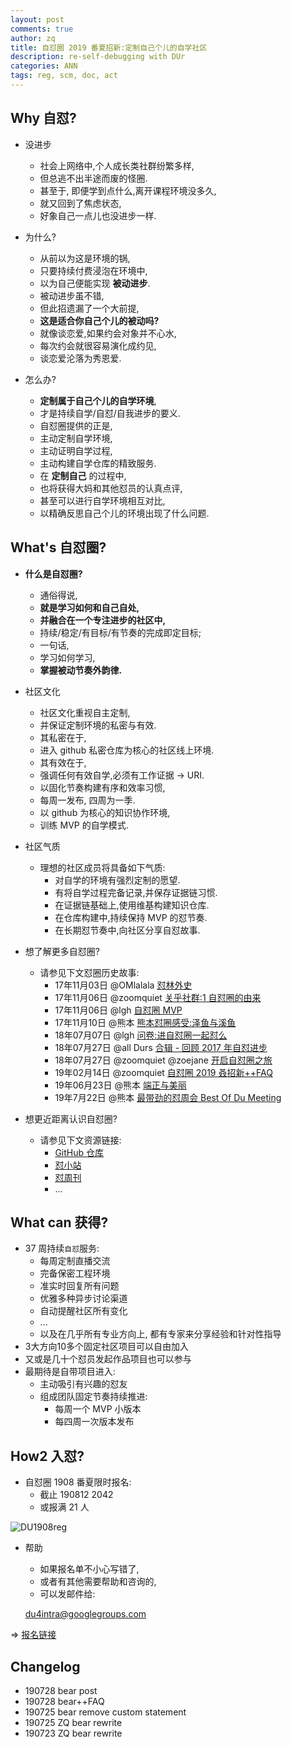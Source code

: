 ```yaml
---
layout: post
comments: true
author: zq
title: 自怼圈 2019 番夏招新:定制自己个儿的自学社区
description: re-self-debugging with DUr
categories: ANN
tags: reg, scm, doc, act
---
```


## Why 自怼?


- 没进步
    + 社会上网络中,个人成长类社群纷繁多样,
    + 但总逃不出半途而废的怪圈. 
    + 甚至于, 即便学到点什么,离开课程环境没多久,
    + 就又回到了焦虑状态,
    + 好象自己一点儿也没进步一样.


- 为什么?
    + 从前以为这是环境的锅,
    + 只要持续付费浸泡在环境中,
    + 以为自己便能实现 **被动进步**.
    + 被动进步虽不错,
    + 但此招遗漏了一个大前提,
    + **这是适合你自己个儿的被动吗?**
    + 就像谈恋爱,如果约会对象并不心水,
    + 每次约会就很容易演化成约见,
    + 谈恋爱沦落为秀恩爱.


- 怎么办?
    + **定制属于自己个儿的自学环境**, 
    + 才是持续自学/自怼/自我进步的要义.
    + 自怼圈提供的正是,
    + 主动定制自学环境, 
    + 主动证明自学过程, 
    + 主动构建自学仓库的精致服务.
    + 在 **定制自己** 的过程中, 
    + 也将获得大妈和其他怼员的认真点评, 
    + 甚至可以进行自学环境相互对比, 
    + 以精确反思自己个儿的环境出现了什么问题.


## What's 自怼圈?


- **什么是自怼圈?**
    + 通俗得说,
    + **就是学习如何和自己自处,**
    + **并融合在一个专注进步的社区中,**
    + 持续/稳定/有目标/有节奏的完成即定目标;
    + 一句话,
    + 学习如何学习,
    + **掌握被动节奏外韵律.**


- 社区文化
    + 社区文化重视自主定制,
    + 并保证定制环境的私密与有效.
    + 其私密在于,
    + 进入 github 私密仓库为核心的社区线上环境.
    + 其有效在于,
    + 强调任何有效自学,必须有工作证据 -> URI.
    + 以固化节奏构建有序和效率习惯,
    + 每周一发布, 四周为一季.
    + 以 github 为核心的知识协作环境,
    + 训练 MVP 的自学模式.


- 社区气质
    + 理想的社区成员将具备如下气质:
        * 对自学的环境有强烈定制的愿望.
        * 有将自学过程完备记录,并保存证据链习惯.
        * 在证据链基础上,使用维基构建知识仓库.
        * 在仓库构建中,持续保持 MVP 的怼节奏.
        * 在长期怼节奏中,向社区分享自怼故事.


- 想了解更多自怼圈?
    + 请参见下文怼圈历史故事:
        + 17年11月03日 @OMlalala [怼林外史](https://du.101.camp/2017-11/debug-omlalala-summary/)
        + 17年11月06日 @zoomquiet [关乎社群:1 自怼圈的由来](https://du.101.camp/2017-11/ac1-du4new/)
        + 17年11月06日 @lgh [自怼圈 MVP](https://du.101.camp/2017-11/lgh-DebugMvp/)
        + 17年11月10日 @熊本 [熊本怼圈感受:泽鱼与溪鱼](https://du.101.camp/2017-11/bear-duFeelingFish/)
        + 18年07月07日 @lgh [问卷:进自怼圈一起怼么](https://jinshuju.net/f/ohQ12F)
        + 18年07月27日 @all Durs [合辑 - 回顾 2017 年自怼进步](https://du.101.camp/2018-07/du-progress/)
        + 18年07月27日 @zoomquiet @zoejane [开启自怼圈之旅](https://du.101.camp/2018-07/into-du/)
        + 19年02月14日 @zoomquiet [自怼圈 2019 叒招新++FAQ](https://du.101.camp/2019-03/re-self-debuggers/)
        + 19年06月23日 @熊本 [端正与美丽](https://du.101.camp/duw/#/115w#stories-%E6%95%85%E4%BA%8B)
        + 19年7月22日 @熊本 [最带劲的怼周会 Best Of Du Meeting](https://du.101.camp/duw/#/118w#stories-%E6%95%85%E4%BA%8B)


- 想更近距离认识自怼圈?
    + 请参见下文资源链接:
        + [GitHub 仓库](https://github.com/DebugUself)
        + [怼小站](https://du.101.camp)
        + [怼周刊](https://du.101.camp/duw)
        + ...


## What can 获得?


- 37 周持续`自怼`服务:
    + 每周定制直播交流
    + 完备保密工程环境
    + 准实时回复所有问题
    + 优雅多种异步讨论渠道
    + 自动提醒社区所有变化
    + ...
    + 以及在几乎所有专业方向上, 都有专家来分享经验和针对性指导
- 3大方向10多个固定社区项目可以自由加入
- 又或是几十个怼员发起作品项目也可以参与
- 最期待是自带项目进入:
    + 主动吸引有兴趣的怼友
    + 组成团队固定节奏持续推进:
        * 每周一个 MVP 小版本
        * 每四周一次版本发布

## How2 入怼?


- 自怼圈 1908 番夏限时报名:
    + 截止 190812 2042
    + 或报满 21 人

![DU1908reg](https://user-images.githubusercontent.com/22494/62004235-ea6ea600-b154-11e9-970f-cd05026496ef.PNG)

- 帮助
    + 如果报名单不小心写错了, 
    + 或者有其他需要帮助和咨询的, 
    + 可以发邮件给:


    du4intra@googlegroups.com


=> [报名链接](http://m.baominggongju.com/?eid=5d36742b5751e2c3cc69ab9f&referer=odVL41IqjVjZ1mxeMkjSR9_3A_BE)
      
## Changelog
- 190728 bear post
- 190728 bear++FAQ
- 190725 bear remove custom statement
- 190725 ZQ bear rewrite
- 190723 ZQ bear rewrite
